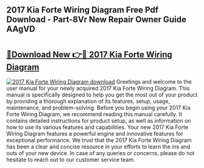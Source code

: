 ## 2017 Kia Forte Wiring Diagram Free Pdf Download - Part-8Vr New Repair Owner Guide AAgVD

# <h2><a href="http://dfmqzd.blite.top/?on=2017+Kia+Forte+Wiring+Diagram">🔗Download New 👉🔴 2017 Kia Forte Wiring Diagram</a></h2>

[![2017 Kia Forte Wiring Diagram download](https://i.imgur.com/lujVjoI.png)](http://dfmqzd.blite.top/?on=2017+Kia+Forte+Wiring+Diagram)
Greetings and welcome to the user manual for your newly acquired 2017 Kia Forte Wiring Diagram. This manual is specifically designed to help you get the most out of your product by providing a thorough explanation of its features, setup, usage, maintenance, and problem-solving. Before you begin using your 2017 Kia Forte Wiring Diagram, we recommend reading this manual carefully. It contains detailed instructions for product setup, as well as information on how to use its various features and capabilities. Your new 2017 Kia Forte Wiring Diagram features a powerful engine and innovative features for exceptional performance. We trust that the 2017 Kia Forte Wiring Diagram has been a clear and concise resource in your efforts to learn the ins and outs of your new device. In case of any queries or concerns, please do not hesitate to reach out to our customer service team.
